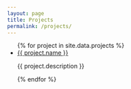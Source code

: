 ```yaml
---
layout: page
title: Projects
permalink: /projects/
---
```


<ul>
{% for project in site.data.projects %}
  <li>
    <a href="{{ project.owner.html_url }}">
            {{ project.name }}
    </a>
    <p>
          {{ project.description }}
    </p>
  </li>
{% endfor %}
</ul>
